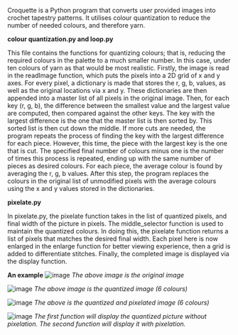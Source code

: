 Croquette is a Python program that converts user provided images into crochet tapestry patterns. It utilises colour quantization to reduce the number of needed colours, and therefore yarn. 

**colour quantization.py and loop.py**

This file contains the functions for quantizing colours; that is, reducing the required colours in the palette to a much smaller number. In this case, under ten colours of yarn as that would be most realistic. Firstly, the image is read in the readImage function, which puts the pixels into a 2D grid of x and y axes. For every pixel, a dictionary is made that stores the r, g, b, values, as well as the original locations via x and y. These dictionaries are then appended into a master list of all pixels in the original image. Then, for each key (r, g, b), the difference between the smallest value and the largest value are computed, then compared against the other keys. The key with the largest difference is the one that the master list is then sorted by. 
This sorted list is then cut down the middle. If more cuts are needed, the program repeats the process of finding the key with the largest difference for each piece. However, this time, the piece with the largest key is the one that is cut. The specified final number of colours minus one is the number of times this process is repeated, ending up with the same number of pieces as desired colours. 
For each piece, the average colour is found by averaging the r, g, b values. After this step, the program replaces the colours in the original list of unmodified pixels with the average colours using the x and y values stored in the dictionaries. 

**pixelate.py**

In pixelate.py, the pixelate function takes in the list of quantized pixels, and final width of the picture in pixels. The middle_selector function is used to maintain the quantized colours. In doing this, the pixelate function returns a list of pixels that matches the desired final width. Each pixel here is now enlarged in the enlarge function for better viewing experience, then a grid is added to differentiate stitches. Finally, the completed image is displayed via the display function. 

**An example**
![image](https://github.com/user-attachments/assets/9ff7c1d0-67e5-4b22-aeb0-af6617fc9f92)
*The above image is the original image*

![image](https://github.com/user-attachments/assets/d23de809-fe84-451f-9e08-546a4fd05ef3)
*The above image is the quantized image (6 colours)*

![image](https://github.com/user-attachments/assets/74c97380-2c97-489e-9178-9c097c3f9c6c)
*The above is the quantized and pixelated image (6 colours)*


![image](https://github.com/user-attachments/assets/a144e47d-c672-4834-b7b2-55e4ec00eeb1)
*The first function will display the quantized picture without pixelation. The second function will display it with pixelation.*
